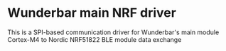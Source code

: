 # Wunderbar main NRF driver 

This is a SPI-based communication driver for Wunderbar's main module Cortex-M4 to Nordic NRF51822 BLE module data exchange
